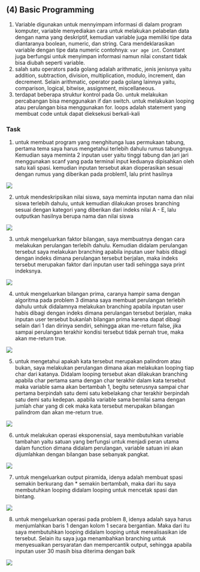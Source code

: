 ## (4) Basic Programming

1. Variable digunakan untuk mennyimpam informasi di dalam program komputer, variable menyediakan cara untuk melakukan pelabelan data dengan nama yang deskriptif, kemudian variable juga memiliki tipe data diantaranya boolean, numeric, dan string. Cara mendeklarasikan variable dengan tipe data numeric contohnya: `var age int`. Constant juga berfungsi untuk menyimpan informasi namun nilai constant tidak bisa diubah seperti variable.
2. salah satu operators pada golang adalah arithmatic, jenis jenisnya yaitu addition, subtraction, division, multiplication, modulo, increment, dan decrement. Selain arithmatic, operator pada golang lainnya yaitu, comparison, logical, bitwise, assignment, miscellaneous.
3. terdapat beberapa struktur kontrol pada Go. untuk melakukan percabangan bisa menggunakan if dan switch. untuk melakukan looping atau perulangan bisa menggunakan for. loops adalah statement yang membuat code untuk dapat dieksekusi berkali-kali

### Task
1. untuk membuat program yang menghitunga luas permukaan tabung, pertama tema saya harus mengetahui terlebih dahulu rumus tabungnya. Kemudian saya meminta 2 inputan user yaitu tinggi tabung dan jari jari menggunakan scanf yang pada terminal input keduanya dipisahkan oleh satu kali spasi. kemudian inputan tersebut akan dioperasikan sesuai dengan rumus yang diberikan pada problem1, lalu print hasilnya
<img src="screenshots/SS problem 1.PNG">

2. untuk mendeskripsikan nilai siswa, saya meminta inputan nama dan nilai siswa terlebih dahulu, untuk kemudian dilakukan proses branching sesuai dengan kategori yang diberikan dari indeks nilai A - E, lalu outputkan hasilnya berupa nama dan nilai siswa
<img src="screenshots/SS problem 2.PNG">

3. untuk mengeluarkan faktor bilangan, saya membuatnya dengan cara melakukan perulangan terlebih dahulu. Kemudian didalam perulangan tersebut saya melakukan branching apabila inputan user habis dibagi dengan indeks dimana perulangan tersebut berjalan, maka indeks tersebut merupakan faktor dari inputan user tadi sehingga saya print indeksnya.
<img src="screenshots/SS problem 3.PNG">

4. untuk mengeluarkan bilangan prima, caranya hampir sama dengan algoritma pada problem 3 dimana saya membuat perulangan terlebih dahulu untuk didalamnya melakukan branching apabila inputan user habis dibagi dengan indeks dimana perulangan tersebut berjalan, maka inputan user tersebut bukanlah bilangan prima karena dapat dibagi selain dari 1 dan dirinya sendiri, sehingga akan me-return false, jika sampai perulangan terakhir kondisi tersebut tidak pernah true, maka akan me-return true.
<img src="screenshots/SS problem 4.PNG">

5. untuk mengetahui apakah kata tersebut merupakan palindrom atau bukan, saya melakukan perulangan dimana akan melakukan looping tiap char dari katanya. Didalam looping tersebut akan dilakukan branching apabila char pertama sama dengan char terakhir dalam kata tersebut maka variable sama akan bertambah 1, begitu seterusnya sampai char pertama berpindah satu demi satu kebelakang char terakhir berpindah satu demi satu kedepan. apabila variable sama bernilai sama dengan jumlah char yang di cek maka kata tersebut merupakan bilangan palindrom dan akan me-return true.
<img src="screenshots/SS problem 5.PNG">

6. untuk melakukan operasi eksponensial, saya membutuhkan variable tambahan yaitu satuan yang berfungsi untuk menjadi peran utama dalam function dimana didalam perulangan, variable satuan ini akan dijumlahkan dengan bilangan base sebanyak pangkat.
<img src="screenshots/SS problem 6.PNG">

7. untuk mengeluarkan output piramida, idenya adalah membuat spasi semakin berkurang dan * semakin bertambah, maka dari itu saya membutuhkan looping didalam looping untuk mencetak spasi dan bintang.
<img src="screenshots/SS problem 7.PNG">

8. untuk mengeluarkan operasi pada problem 8, idenya adalah saya harus menjumlahkan baris 1 dengan kolom 1 secara bergantian. Maka dari itu saya membutuhkan looping didalam looping untuk merealisasikan ide tersebut. Selain itu saya juga menambahkan branching untuk menyesuaikan persyaratan dan mempercantik output, sehingga apabila inputan user 30 masih bisa diterima dengan baik
<img src="screenshots/SS problem 8.PNG">